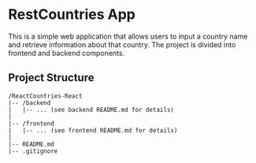 # RestCountries App

This is a simple web application that allows users to input a country name and retrieve information about that country. The project is divided into frontend and backend components.

## Project Structure

```plaintext
/ReactCountries-React
|-- /backend
|   |-- ... (see backend README.md for details)
|
|-- /frontend
|   |-- ... (see frontend README.md for details)
|
|-- README.md
|-- .gitignore
```
